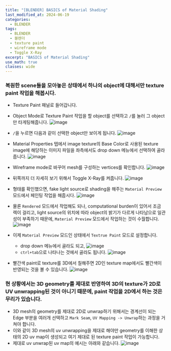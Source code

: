 ```yaml
---
title: "[BLENDER] BASICS of Material Shading"
last_modified_at: 2024-06-19
categories:
  - BLENDER
tags:
  - BLENDER
  - 블렌더
  - texture paint
  - wireframe mode
  - Toggle X-Ray
excerpt: "BASICS of Material Shading"
use_math: true
classes: wide
---
```


### 복원한 scene들을 모아놓은 상태에서 하나의 object에 대해서만 texture paint 작업을 해봅시다.

- Texture Paint 패널로 들어갑니다.
- Object Mode로 Texture Paint 작업을 할 object를 선택하고 `/`를 눌러 그 object만 타게팅해줍니다.
![image](https://github.com/sandokim/sandokim.github.io/assets/74639652/da873a9a-5dc7-4315-b44b-449911dbc7f1)

- `/`을 누르면 다음과 같이 선택한 object만 보이게 됩니다.
![image](https://github.com/sandokim/sandokim.github.io/assets/74639652/ab606626-1401-48f1-bf36-66ec11898e40)

- Material Properties 탭에서 image texture의 Base Color로 사용된 texture image에 해당하는 이미지 파일을 좌측에서도 drop down 메뉴에서 선택하여 골라줍니다.
![image](https://github.com/sandokim/sandokim.github.io/assets/74639652/be7bd3a8-56c8-448d-9cc6-cf087f574b26)

- Wireframe mode로 바꾸어 mesh를 구성하는 vertices를 확인합니다.
![image](https://github.com/sandokim/sandokim.github.io/assets/74639652/77d1bbe4-3bba-46fb-8dd0-95fff44c39ce)

- 뒤쪽까지 더 자세히 보기 위해서 Toggle X-Ray를 켜줍니다.
![image](https://github.com/sandokim/sandokim.github.io/assets/74639652/49883b1e-11cf-447d-ae42-37bf54b79a4e)

- 형태를 확인했으면, fake light source로 shading을 해주는 `Material Preview` 모드에서 페인팅 작업을 해줍시다.
![image](https://github.com/sandokim/sandokim.github.io/assets/74639652/8084ed37-c474-47ef-8d0e-ddb9c0236b8d)

- 물론 `Rendered` 모드에서 작업해도 되나, computational burden이 있어서 조금 렉이 걸리고, light source의 위치에 따라 object의 밝기가 다르게 나타남으로 일관성이 부족하기 때문에, `Material Preview` 모드에서 작업하는 것이 수월합니다.
![image](https://github.com/sandokim/sandokim.github.io/assets/74639652/5e8319ee-c2a2-4c54-a1d9-e5856945c37e)

- 이제 `Material Preview` 모드인 상태에서 `Textrue Paint` 모드로 설정합니다.
  - drop down 메뉴에서 골라도 되고, 
  ![image](https://github.com/sandokim/sandokim.github.io/assets/74639652/e2a810c0-9090-43af-b728-e19859085187)
  - `ctrl+tab`으로 나타나는 것에서 골라도 됩니다.
  ![image](https://github.com/sandokim/sandokim.github.io/assets/74639652/176916e2-3db6-4463-a7a6-8841bb15d75a)

- 빨간색 paint로 texture를 3D에서 칠해주면 2D인 texture map에서도 빨간색이 반영되는 것을 볼 수 있습니다.
![image](https://github.com/sandokim/sandokim.github.io/assets/74639652/cc18962f-b35f-4976-a3c0-a79ba13dc3f8)

### 현 상황에서는 3D geometry를 제대로 반영하여 3D의 texture가 2D로 UV unwrapping된 것이 아니기 때문에, paint 작업을 2D에서 하는 것은 무리가 있습니다.
- 3D mesh의 geometry를 제대로 2D로 unwrap하기 위해서는 경계선이 되는 Edge 부분을 여러개 선택하고 `Mark Seam`, `UV Mapping -> Unwrap`하는 과정을 거쳐야 합니다.
- 이와 같이 3D mesh의 uv unwrapping을 제대로 해야만 geometry를 이해한 상태의 2D uv map이 생성되고 여기 제대로 된 texture paint 작업이 가능합니다.
- 제대로 uv unwrap된 uv map의 예시는 아래와 같습니다.
![image](https://github.com/sandokim/sandokim.github.io/assets/74639652/11e0718c-d660-4313-9f85-a35f4f9ba7e1)


